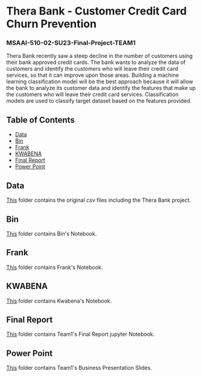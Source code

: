 # Thera Bank - Customer Credit Card Churn Prevention

### MSAAI-510-02-SU23-Final-Project-TEAM1

Thera Bank recently saw a steep decline in the number of customers using their bank approved credit cards. The bank wants to analyze the data of customers and identify the customers who will leave their credit card services, so that it can improve upon those areas.
Building a machine learning classification model will be the best approach because it will allow the bank to analyze its customer data and identify the features that make up the customers who will leave their credit card services. Classification models are used to classify target dataset based on the features provided.

## Table of Contents

* [Data](Data)
* [Bin](Bin)
* [Frank](Frank)
* [KWABENA](KWABENA)
* [Final Report](Final_Report)
* [Power Point](Power_Point)


Data
-----------------------------
[This](Data) folder contains the original csv files including the Thera Bank project.

Bin
-----------------------------
[This](Bin) folder contains Bin's Notebook.

Frank
-----------------------------
[This](Frank) folder contains Frank's Notebook.

KWABENA
-----------------------------
[This](KWABENA) folder contains Kwabena's Notebook.

Final Report
-----------------------------
[This](Final_Report) folder contains Team1's Final Report jupyter Notebook.

Power Point
-----------------------------
[This](Power_Point) folder contains Team1's Business Presentation Slides.